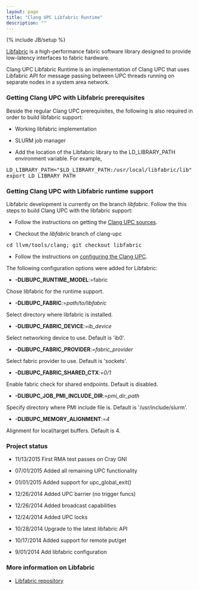 ```yaml
---
layout: page
title: "Clang UPC Libfabric Runtime"
description: ""
---
```

{% include JB/setup %}

[Libfabric](https://ofiwg.github.io/libfabric/) is
a high-performance fabric software library designed to provide
low-latency interfaces to fabric hardware.  

Clang UPC Libfabric Runtime is an implementation of Clang UPC that uses
Libfabric API for message passing between UPC threads running on separate
nodes in a system area network.

### Getting Clang UPC with Libfabric prerequisites 

Beside the regular Clang UPC prerequisites, the following is also required in
order to build libfabric support:

* Working libfabric implementation 

* SLURM job manager

* Add the location of the Libfabric library to the LD_LIBRARY_PATH
environment variable. For example,

<pre>
LD_LIBRARY_PATH="$LD_LIBRARY_PATH:/usr/local/libfabric/lib"
export LD_LIBRARY_PATH
</pre>

### Getting Clang UPC with Libfabric runtime support

Libfabric development is currently on the branch _libfabric_.  Follow the
this steps to build Clang UPC with the libfabric support:

* Follow the instructions on getting the
[Clang UPC sources](/clang-upc/install.html).

* Checkout the _libfabric_ branch of clang-upc

<pre>
cd llvm/tools/clang; git checkout libfabric
</pre>

* Follow the instructions on 
[configuring the Clang UPC](/clang-upc/config-options.html).

The following configuration options were added for Libfabric:

* __-DLIBUPC_RUNTIME_MODEL__:=fabric

Chose libfabric for the runtime support.

* __-DLIBUPC_FABRIC__:=_path/to/libfabric_

Select directory where libfabric is installed.

* __-DLIBUPC_FABRIC_DEVICE__:=_ib_device_

Select networking device to use.  Default is 'ib0'.

* __-DLIBUPC_FABRIC_PROVIDER__:=_fabric_provider_

Select fabric provider to use.  Default is 'sockets'.

* __-DLIBUPC_FABRIC_SHARED_CTX__:=_0/1_

Enable fabric check for shared endpoints.  Default is disabled.

* __-DLIBUPC_JOB_PMI_INCLUDE_DIR__:=_pmi_dir_path_

Specify directory where PMI include file is.  Default is '/usr/include/slurm'.

* __-DLIBUPC_MEMORY_ALIGNMENT__:=_4_

Alignment for local/target buffers.  Default is 4.

### Project status

* 11/13/2015 First RMA test passes on Cray GNI

* 07/01/2015 Added all remaining UPC functionality

* 01/01/2015 Added support for upc_global_exit()

* 12/26/2014 Added UPC barrier (no trigger funcs)

* 12/26/2014 Added broadcast capabilities

* 12/24/2014 Added UPC locks

* 10/28/2014 Upgrade to the latest libfabric API

* 10/17/2014 Added support for remote put/get

* 9/01/2014 Add libfabric configuration

### More information on Libfabric

* [Libfabric repository](https://github.com/ofiwg/libfabric)
